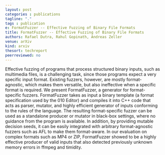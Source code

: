 ```yaml
---
layout: post
categories : publications
tagline: "."
tags : publication
e: FormatFuzzer -- Effective Fuzzing of Binary File Formats
title: FormatFuzzer -- Effective Fuzzing of Binary File Formats
authors: Rafael Dutra, Rahul Gopinath, Andreas Zeller
venue: arXiv
kind: arxiv
thesort: techreport
peerreviewed: no
---
```


Effective fuzzing of programs that process structured binary inputs, such as 
multimedia files, is a challenging task, since those programs expect a very 
specific input format. Existing fuzzers, however, are mostly format-agnostic, 
which makes them versatile, but also ineffective when a specific format is 
required. We present FormatFuzzer, a generator for format-specific fuzzers. 
FormatFuzzer takes as input a binary template (a format specification used by 
the 010 Editor) and compiles it into C++ code that acts as parser, mutator, and 
highly efficient generator of inputs conforming to the rules of the language. 
The resulting format-specific fuzzer can be used as a standalone producer or 
mutator in black-box settings, where no guidance from the program is available. 
In addition, by providing mutable decision seeds, it can be easily integrated 
with arbitrary format-agnostic fuzzers such as AFL to make them format-aware. 
In our evaluation on complex formats such as MP4 or ZIP, FormatFuzzer showed to 
be a highly effective producer of valid inputs that also detected previously 
unknown memory errors in ffmpeg and timidity. 

[<em class="fa fa-book fa-lg" aria-hidden="true"></em>](https://arxiv.org/abs/2109.11277 "paper")
[<em class="fa fa-bookmark-o fa-lg" aria-hidden="true"></em>](https://raw.githubusercontent.com/rahulgopinath/rahulgopinath.github.io/master/resources/arxiv2021/dutra2021formatfuzzer.bib "reference")

